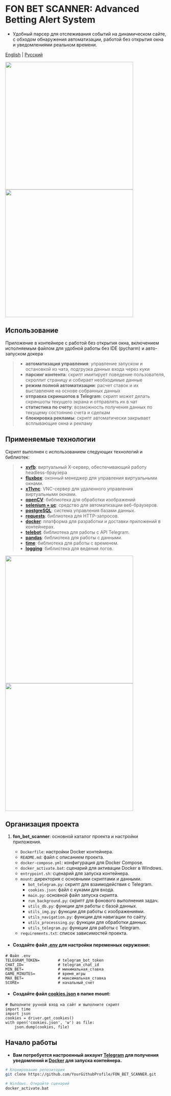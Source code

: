 # FON BET SCANNER: Advanced Betting Alert System
- Удобный парсер для отслеживания событий на динамическом сайте, с обходом обнаружения автоматизации, работой без открытия окна и уведомлениями реальном времени.

[English](./README_en.md) | [Русский](./README.md)

<p align="left">
 <img src="img/01_fon_bet_scanner_1.png" width="400">
 <img src="img/01_fon_bet_scanner_2.png" width="400">
</p>

## Использование 
Приложение в контейнере c работой без открытия окна, включением исполняемым файлом для удобной работы без IDE (pycharm) и авто-запуском докера
> - **автоматизация управления**: управление запуском и остановкой из чата, подгрузка данных входа через куки
> - **парсинг контента**: скрипт имитирует поведение пользователя, скроллит страницу и собирает необходимые данные
> - **режим полной автоматизации**: расчет ставок и их выставление на основе собранных данных
> - **отправка скриншотов в Telegram**: скрипт может делать скриншоты текущего экрана и отправлять их в чат
> - **статистика по счету**: возможность получения данных по текущему состоянию счета и сделкам
> - **блокировка рекламы**: скрипт автоматически закрывает всплывающие окна и рекламу

## Применяемые технологии
Скрипт выполнен с использованием следующих технологий и библиотек:
> - **[xvfb](https://www.x.org/releases/X11R7.6/doc/man/man1/Xvfb.1.xhtml)**: виртуальный X-сервер, обеспечивающий работу headless-браузера
> - **[fluxbox](https://fluxbox.org/)**: оконный менеджер для управления виртуальными окнами.
> - **[x11vnc](https://www.karlrunge.com/x11vnc/)**: VNC-сервер для удаленного управления виртуальными окнами.
> - **[openCV](https://opencv.org/)**: библиотека для обработки изображений
> - **[selenium + uc](https://www.selenium.dev/)**: средство для автоматизации веб-браузеров.
> - **[postgreSQL](https://www.postgresql.org)**: система управления базами данных.
> - **[requests](https://docs.python-requests.org/en/latest/)**: библиотека для HTTP-запросов.
> - **[docker](https://www.docker.com/)**: платформа для разработки и доставки приложений в контейнерах.
> - **[telebot](https://pypi.org/project/pyTelegramBotAPI/)**: библиотека для работы с API Telegram.
> - **[pandas](https://pandas.pydata.org/)**: библиотека для работы с данными.
> - **[time](https://docs.python.org/3/library/time.html)**: библиотека для работы с временем.
> - **[logging](https://docs.python.org/3/library/logging.html)**: библиотека для ведения логов.

<p align="left">
   <img src="img/02_fon_bet_scanner_1.png" width="400">
   <img src="img/02_fon_bet_scanner_2.png" width="400">
</p>

## Организация проекта

1. **fon_bet_scanner**: основной каталог проекта и настройки приложения.

    - `Dockerfile`: настройки Docker контейнера.
    - `README.md`: файл с описанием проекта.
    - `docker-compose.yml`: конфигурация для Docker Compose.
    - `docker_activate.bat`: сценарий для активации Docker в Windows.
    - `entrypoint.sh`: сценарий для запуска контейнера.
    - `mount`: директория с основными скриптами и данными.
        - `bot_telegram.py`: скрипт для взаимодействия с Telegram.
        - `cookies.json`: файл с куками для входа.
        - `main.py`: основной файл запуска скрипта.
        - `run_background.py`: скрипт для фонового выполнения задач.
        - `utils_db.py`: функции для работы с базой данных.
        - `utils_img.py`: функции для работы с изображениями.
        - `utils_navigation.py`: функции для навигации по сайту.
        - `utils_processsing.py`: функции для обработки данных.
        - `utils_telegram.py`: функции для работы с Telegram.
    - `requirements.txt`: список зависимостей проекта.
      
- #### Создайте файл [.env]() для настройки переменных окружения:
```dotenv 
# Файл .env
TELEGRAM_TOKEN=        # telegram_bot_token
CHAT_ID=               # telegram_chat_id
MIN_BET=               # минимальная_ставка
GAME_MINUTES=          # время_игры
MAX_BET=               # максимальная_ставка
SCORE=                 # начальный_счет
```
- #### Cоздайте файл [cookies.json]() в папке mount:
```dotenv
# Выполните ручной вход на сайт и выполните скрипт
import time
import json
cookies = driver.get_cookies()
with open('cookies.json', 'w') as file:
    json.dump(cookies, file)
```
 ## Начало работы
- **Вам потребуется настроенный аккаунт [Telegram](https://core.telegram.org/bots) для получения уведомлений и [Docker](https://www.docker.com/) для запуска контейнера.**

```bash
# Клонирование репозитория
git clone https://github.com/YourGithubProfile/FON_BET_SCANNER.git

# Windows. Откройте сценарий
docker_activate.bat
```


